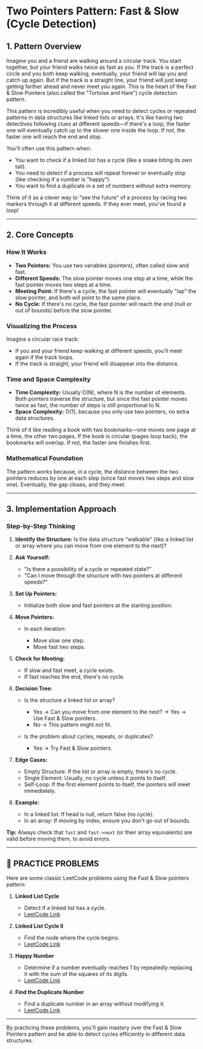 # Two Pointers Pattern: Fast & Slow (Cycle Detection)

## 1. Pattern Overview

Imagine you and a friend are walking around a circular track. You start together, but your friend walks twice as fast as you. If the track is a perfect circle and you both keep walking, eventually, your friend will lap you and catch up again. But if the track is a straight line, your friend will just keep getting farther ahead and never meet you again. This is the heart of the Fast & Slow Pointers (also called the "Tortoise and Hare") cycle detection pattern.

This pattern is incredibly useful when you need to detect cycles or repeated patterns in data structures like linked lists or arrays. It's like having two detectives following clues at different speeds—if there's a loop, the faster one will eventually catch up to the slower one inside the loop. If not, the faster one will reach the end and stop.

You'll often use this pattern when:

* You want to check if a linked list has a cycle (like a snake biting its own tail).
* You need to detect if a process will repeat forever or eventually stop (like checking if a number is "happy").
* You want to find a duplicate in a set of numbers without extra memory.

Think of it as a clever way to "see the future" of a process by racing two markers through it at different speeds. If they ever meet, you've found a loop!

---

## 2. Core Concepts

### How It Works

* **Two Pointers:** You use two variables (pointers), often called slow and fast.
* **Different Speeds:** The slow pointer moves one step at a time, while the fast pointer moves two steps at a time.
* **Meeting Point:** If there's a cycle, the fast pointer will eventually "lap" the slow pointer, and both will point to the same place.
* **No Cycle:** If there's no cycle, the fast pointer will reach the end (null or out of bounds) before the slow pointer.

### Visualizing the Process

Imagine a circular race track:

* If you and your friend keep walking at different speeds, you'll meet again if the track loops.
* If the track is straight, your friend will disappear into the distance.

### Time and Space Complexity

* **Time Complexity:** Usually O(N), where N is the number of elements. Both pointers traverse the structure, but since the fast pointer moves twice as fast, the number of steps is still proportional to N.
* **Space Complexity:** O(1), because you only use two pointers, no extra data structures.

Think of it like reading a book with two bookmarks—one moves one page at a time, the other two pages. If the book is circular (pages loop back), the bookmarks will overlap. If not, the faster one finishes first.

### Mathematical Foundation

The pattern works because, in a cycle, the distance between the two pointers reduces by one at each step (since fast moves two steps and slow one). Eventually, the gap closes, and they meet.

---

## 3. Implementation Approach

### Step-by-Step Thinking

1. **Identify the Structure:** Is the data structure "walkable" (like a linked list or array where you can move from one element to the next)?

2. **Ask Yourself:**

   * "Is there a possibility of a cycle or repeated state?"
   * "Can I move through the structure with two pointers at different speeds?"

3. **Set Up Pointers:**

   * Initialize both slow and fast pointers at the starting position.

4. **Move Pointers:**

   * In each iteration:

     * Move slow one step.
     * Move fast two steps.

5. **Check for Meeting:**

   * If slow and fast meet, a cycle exists.
   * If fast reaches the end, there's no cycle.

6. **Decision Tree:**

   * Is the structure a linked list or array?

     * Yes → Can you move from one element to the next? → Yes → Use Fast & Slow pointers.
     * No → This pattern might not fit.
   * Is the problem about cycles, repeats, or duplicates?

     * Yes → Try Fast & Slow pointers.

7. **Edge Cases:**

   * Empty Structure: If the list or array is empty, there's no cycle.
   * Single Element: Usually, no cycle unless it points to itself.
   * Self-Loop: If the first element points to itself, the pointers will meet immediately.

8. **Example:**

   * In a linked list: If head is null, return false (no cycle).
   * In an array: If moving by index, ensure you don't go out of bounds.

**Tip:** Always check that `fast` and `fast->next` (or their array equivalents) are valid before moving them, to avoid errors.

---

## 🧩 PRACTICE PROBLEMS

Here are some classic LeetCode problems using the Fast & Slow pointers pattern:

1. **Linked List Cycle**

   * Detect if a linked list has a cycle.
   * [LeetCode Link](https://leetcode.com/problems/linked-list-cycle/)

2. **Linked List Cycle II**

   * Find the node where the cycle begins.
   * [LeetCode Link](https://leetcode.com/problems/linked-list-cycle-ii/)

3. **Happy Number**

   * Determine if a number eventually reaches 1 by repeatedly replacing it with the sum of the squares of its digits.
   * [LeetCode Link](https://leetcode.com/problems/happy-number/)

4. **Find the Duplicate Number**

   * Find a duplicate number in an array without modifying it.
   * [LeetCode Link](https://leetcode.com/problems/find-the-duplicate-number/)

---

By practicing these problems, you'll gain mastery over the Fast & Slow Pointers pattern and be able to detect cycles efficiently in different data structures.
